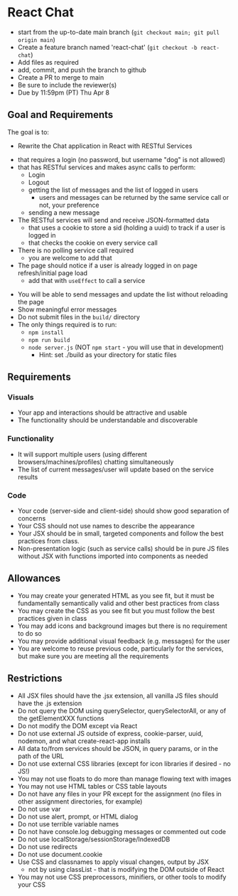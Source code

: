 # React Chat

* start from the up-to-date main branch (`git checkout main; git pull origin main`)
* Create a feature branch named 'react-chat' (`git checkout -b react-chat`)
* Add files as required
* add, commit, and push the branch to github
* Create a PR to merge to main
* Be sure to include the reviewer(s)
* Due by 11:59pm (PT) Thu Apr 8

## Goal and Requirements

The goal is to:
* Rewrite the Chat application in React with RESTful Services 
- that requires a login (no password, but username "dog" is not allowed)
- that has RESTful services and makes async calls to perform:
  - Login
  - Logout
  - getting the list of messages and the list of logged in users 
    - users and messages can be returned by the same service call or not, your preference
  - sending a new message
- The RESTful services will send and receive JSON-formatted data
  - that uses a cookie to store a sid (holding a uuid) to track if a user is logged in
  - that checks the cookie on every service call
- There is no polling service call required
  - you are welcome to add that
- The page should notice if a user is already logged in on page refresh/initial page load
  - add that with `useEffect` to call a service

* You will be able to send messages and update the list without reloading the page
* Show meaningful error messages
* Do not submit files in the `build/` directory
* The only things required is to run:
  - `npm install`
  - `npm run build`
  - `node server.js` (NOT `npm start` - you will use that in development)
    - Hint: set ./build as your directory for static files

## Requirements

### Visuals

* Your app and interactions should be attractive and usable
* The functionality should be understandable and discoverable

### Functionality
* It will support multiple users (using different browsers/machines/profiles) chatting simultaneously
* The list of current messages/user will update based on the service results

### Code
* Your code (server-side and client-side) should show good separation of concerns
* Your CSS should not use names to describe the appearance
* Your JSX should be in small, targeted components and follow the best practices from class.
* Non-presentation logic (such as service calls) should be in pure JS files without JSX with functions imported into components as needed

## Allowances
* You may create your generated HTML as you see fit, but it must be fundamentally semantically valid and other best practices from class
* You may create the CSS as you see fit but you must follow the best practices given in class
* You may add icons and background images but there is no requirement to do so
* You may provide additional visual feedback (e.g. messages) for the user
* You are welcome to reuse previous code, particularly for the services, but make sure you are meeting all the requirements

## Restrictions
* All JSX files should have the .jsx extension, all vanilla JS files should have the .js extension
* Do not query the DOM using querySelector, querySelectorAll, or any of the getElementXXX functions
* Do not modify the DOM except via React
* Do not use external JS outside of express, cookie-parser, uuid, nodemon, and what create-react-app installs
* All data to/from services should be JSON, in query params, or in the path of the URL
* Do not use external CSS libraries (except for icon libraries if desired - no JS!)
* You may not use floats to do more than manage flowing text with images
* You may not use HTML tables or CSS table layouts
* Do not have any files in your PR except for the assignment (no files in other assignment directories, for example)
* Do not use var
* Do not use alert, prompt, or HTML dialog
* Do not use terrible variable names
* Do not have console.log debugging messages or commented out code
* Do not use localStorage/sessionStorage/IndexedDB
* Do not use redirects
* Do not use document.cookie
* Use CSS and classnames to apply visual changes, output by JSX 
  - not by using classList - that is modifying the DOM outside of React
* You may not use CSS preprocessors, minifiers, or other tools to modify your CSS
